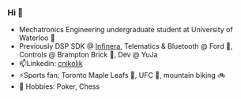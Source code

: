### Hi 👋

* Mechatronics Engineering undergraduate student at University of Waterloo 🏫
* Previously DSP SDK @ [Infinera](https://www.infinera.com/), Telematics & Bluetooth @ Ford 🚗, Controls @ Brampton Brick 🧱, Dev @ YuJa
* 📫Linkedin: [cnikolik](https://www.linkedin.com/in/cnikolik/)
* ⚡Sports fan: Toronto Maple Leafs 🏒, UFC 🥊, mountain biking 🚲
* 👀 Hobbies: Poker, Chess

<!--
**CNikolik/CNikolik** is a ✨ _special_ ✨ repository because its `README.md` (this file) appears on your GitHub profile.

Here are some ideas to get you started:

- 🔭 I’m currently working on ...
- 🌱 I’m currently learning ...
- 👯 I’m looking to collaborate on ...
- 🤔 I’m looking for help with ...
- 💬 Ask me about ...
- 📫 How to reach me: ...
- 😄 Pronouns: ...
- ⚡ Fun fact: ...
-->
